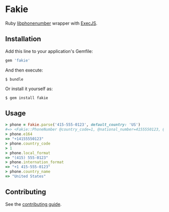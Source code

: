 # Fakie

Ruby [libphonenumber](http://code.google.com/p/libphonenumber) wrapper with [ExecJS](https://github.com/sstephenson/execjs).

## Installation

Add this line to your application's Gemfile:

``` ruby
gem 'fakie'
```

And then execute:

    $ bundle

Or install it yourself as:

    $ gem install fakie

## Usage

``` ruby
> phone = Fakie.parse('415-555-0123', default_country: 'US')
#=> <Fakie::PhoneNumber @country_code=1, @national_number=4155550123, @raw_input="415-555-0123", @country_code_source=20, @preferred_domestic_carrier_code="", @is_possible=true, @is_valid=true, @region_code="US", @type="FIXED_LINE_OR_MOBILE">
> phone.e164
=> "+14155550123"
> phone.country_code
> 1
> phone.local_format
=> "(415) 555-0123"
> phone.internation_format
=> "+1 415-555-0123"
> phone.country_name
=> "United States"
```

## Contributing

See the [contributing guide](Contributing.markdown).
